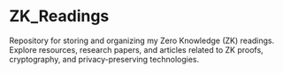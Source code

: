 # ZK_Readings
Repository for storing and organizing my Zero Knowledge (ZK) readings. Explore resources, research papers, and articles related to ZK proofs, cryptography, and privacy-preserving technologies.
